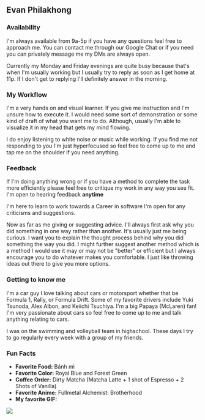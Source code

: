 ## Evan Philakhong

### Availability

I'm always available from 9a-5p if you have any questions feel free to approach me. You can contact me through our Google Chat or if you need you can privately message me my DMs are always open.

Currently my Monday and Friday evenings are quite busy because that's when I'm usually working but I usually try to reply as soon as I get home at 11p. If I don't get to replying I'll definitely answer in the morning.

### My Workflow

I'm a very hands on and visual learner. If you give me instruction and I'm unsure how to execute it. I would need some sort of demonstration or some kind of draft of what you want me to do. Although, usually I'm able to visualize it in my head that gets my mind flowing.

I do enjoy listening to white noise or music while working. If you find me not responding to you I'm just hyperfocused so feel free to come up to me and tap me on the shoulder if you need anything.

### Feedback

If I'm doing anything wrong or if you have a method to complete the task more efficiently please feel free to critique my work in any way you see fit. I'm open to hearing feedback **anytime** 

I'm here to learn to work towards a Career in software I'm open for any criticisms and suggestions.

Now as far as me giving or suggesting advice. I'll always first ask why you did something in one way rather than another. It's usually just me being curious. I want you to explain the thought process behind why you did something the way you did. I might further suggest another method which is a method I would use it may or may not be "better" or efficient but I always encourage you to do whatever makes you comfortable. I just like throwing ideas out there to give you more options.

### Getting to know me

I'm a car guy I love talking about cars or motorsport whether that be Formula 1, Rally, or Formula Drift. Some of my favorite drivers include Yuki Tsunoda, Alex Albon, and Keiichi Tsuchiya. I'm a big Papaya (McLaren) fan! I'm very passionate about cars so feel free to come up to me and talk anything relating to cars.

I was on the swimming and volleyball team in highschool. These days I try to go regularly every week with a group of my friends.

### Fun Facts
* **Favorite Food:** Bánh mì
* **Favorite Color:** Royal Blue and Forest Green
* **Coffee Order:** Dirty Matcha (Matcha Latte + 1 shot of Espresso + 2 Shots of Vanilla)
* **Favorite Anime:** Fullmetal Alchemist: Brotherhood
* **My favorite GIF:**
<img src="https://media1.tenor.com/m/rsA445bvUs8AAAAd/hinata-haikyuu.gif"/>
